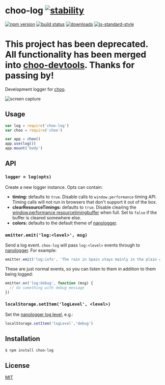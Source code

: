 # choo-log [![stability][0]][1]
[![npm version][2]][3] [![build status][4]][5]
[![downloads][8]][9] [![js-standard-style][10]][11]

# This project has been deprecated. All functionality has been merged into [choo-devtools](https://github.com/choojs/choo-devtools/). Thanks for passing by!

Development logger for [choo][12].

![screen capture](./screenshot.png)

## Usage
```js
var log = require('choo-log')
var choo = require('choo')

var app = choo()
app.use(log())
app.mount('body')
```

## API
### `logger = log(opts)`
Create a new logger instance. Opts can contain:
- __timing:__ defaults to `true`. Disable calls to `window.performance` timing
  API. Timing calls will not run in browsers that don't support it out of the
  box.
- __clearResourceTimings:__ defaults to `true`. Disable clearing the
  [window.performance resourcetimingbuffer][buf] when full. Set to `false` if
  the buffer is cleared somewhere else.
- __colors:__ defaults to the default theme of [nanologger][15].

### `emitter.emit('log:<level>', msg)`
Send a log event. `choo-log` will pass `log:<level>` events through to [nanologger](https://github.com/choojs/nanologger). For example:

```js
emitter.emit('log:info', 'The rain in Spain stays mainly in the plain 🌧')
```

These are just normal events, so you can listen to them in addition to them being logged:

```js
emitter.on('log:debug', function (msg) {
  // do something with debug message
})
```

### `localStorage.setItem('logLevel', <level>)`

Set the [nanologger log level](https://github.com/choojs/nanologger#level--logloglevel), e.g.:

```js
localStorage.setItem('logLevel','debug')
```

## Installation
```sh
$ npm install choo-log
```

## License
[MIT](https://tldrlegal.com/license/mit-license)

[0]: https://img.shields.io/badge/stability-experimental-orange.svg?style=flat-square
[1]: https://nodejs.org/api/documentation.html#documentation_stability_index
[2]: https://img.shields.io/npm/v/choo-log.svg?style=flat-square
[3]: https://npmjs.org/package/choo-log
[4]: https://img.shields.io/travis/choojs/choo-log/master.svg?style=flat-square
[5]: https://travis-ci.org/choojs/choo-log
[6]: https://img.shields.io/codecov/c/github/choojs/choo-log/master.svg?style=flat-square
[7]: https://codecov.io/github/choojs/choo-log
[8]: http://img.shields.io/npm/dm/choo-log.svg?style=flat-square
[9]: https://npmjs.org/package/choo-log
[10]: https://img.shields.io/badge/code%20style-standard-brightgreen.svg?style=flat-square
[11]: https://github.com/feross/standard
[12]: https://github.com/choojs/choo
[13]: https://img.shields.io/badge/built%20for%20choo-v4-ffc3e4.svg?style=flat-square
[14]: https://github.com/choojs/choo
[15]: https://github.com/choojs/nanologger/blob/master/index.js#L17
[buf]: https://developer.mozilla.org/en-US/docs/Web/API/Performance/onresourcetimingbufferfull
